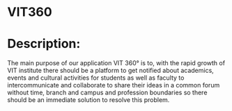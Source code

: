 # VIT360

# Description:
The main purpose of our application VIT 360° is to, with the rapid growth of VIT institute there should be a platform to get notified about academics, events and cultural activities for students as well as faculty to intercommunicate and collaborate to share their ideas in a common forum without time, branch and campus and profession boundaries so there should be an immediate solution to resolve this problem.
